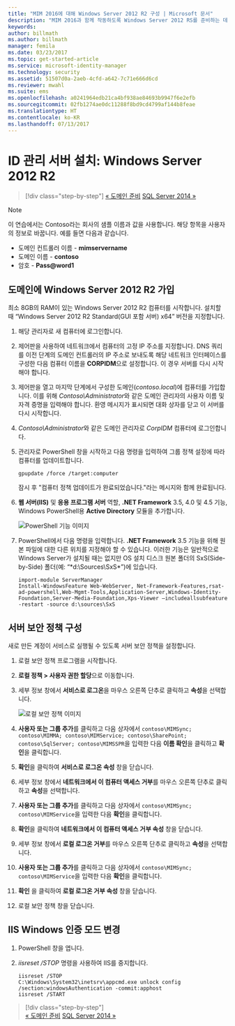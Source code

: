 ```yaml
---
title: "MIM 2016에 대해 Windows Server 2012 R2 구성 | Microsoft 문서"
description: "MIM 2016과 함께 작동하도록 Windows Server 2012 RS를 준비하는 데 필요한 단계 및 최소 요구 사항을 알아봅니다."
keywords: 
author: billmath
ms.author: billmath
manager: femila
ms.date: 03/23/2017
ms.topic: get-started-article
ms.service: microsoft-identity-manager
ms.technology: security
ms.assetid: 51507d0a-2aeb-4cfd-a642-7c71e666d6cd
ms.reviewer: mwahl
ms.suite: ems
ms.openlocfilehash: a0241964edb21ca4bf938ae84693b9947f6e2efb
ms.sourcegitcommit: 02fb1274ae0dc11288f8bd9cd4799af144b8feae
ms.translationtype: HT
ms.contentlocale: ko-KR
ms.lasthandoff: 07/13/2017
---
```

# ID 관리 서버 설치: Windows Server 2012 R2
<a id="set-up-an-identity-management-server-windows-server-2012-r2" class="xliff"></a>

>[!div class="step-by-step"]
[« 도메인 준비](preparing-domain.md)
[SQL Server 2014 »](prepare-server-sql2014.md)

> [!NOTE]
> 이 연습에서는 Contoso라는 회사의 샘플 이름과 값을 사용합니다. 해당 항목을 사용자의 정보로 바꿉니다. 예를 들면 다음과 같습니다.
> - 도메인 컨트롤러 이름 - **mimservername**
> - 도메인 이름 - **contoso**
> - 암호 - **Pass@word1**

## 도메인에 Windows Server 2012 R2 가입
<a id="join-windows-server-2012-r2-to-your-domain" class="xliff"></a>

최소 8GB의 RAM이 있는 Windows Server 2012 R2 컴퓨터를 시작합니다. 설치할 때 “Windows Server 2012 R2 Standard(GUI 포함 서버) x64” 버전을 지정합니다.

1. 해당 관리자로 새 컴퓨터에 로그인합니다.

2. 제어판을 사용하여 네트워크에서 컴퓨터의 고정 IP 주소를 지정합니다. DNS 쿼리를 이전 단계의 도메인 컨트롤러의 IP 주소로 보내도록 해당 네트워크 인터페이스를 구성한 다음 컴퓨터 이름을 **CORPIDM**으로 설정합니다.  이 경우 서버를 다시 시작해야 합니다.

3. 제어판을 열고 마지막 단계에서 구성한 도메인(*contoso.local*)에 컴퓨터를 가입합니다.  이를 위해 *Contoso\Administrator*와 같은 도메인 관리자의 사용자 이름 및 자격 증명을 입력해야 합니다.  환영 메시지가 표시되면 대화 상자를 닫고 이 서버를 다시 시작합니다.

4. *Contoso\Administrator*와 같은 도메인 관리자로 *CorpIDM* 컴퓨터에 로그인합니다.

5. 관리자로 PowerShell 창을 시작하고 다음 명령을 입력하여 그룹 정책 설정에 따라 컴퓨터를 업데이트합니다.

    ```
    gpupdate /force /target:computer
    ```

    잠시 후 "컴퓨터 정책 업데이트가 완료되었습니다."라는 메시지와 함께 완료됩니다.

6. **웹 서버(IIS)** 및 **응용 프로그램 서버** 역할, **.NET Framework** 3.5, 4.0 및 4.5 기능, Windows PowerShell용 **Active Directory** 모듈을 추가합니다.

    ![PowerShell 기능 이미지](media/MIM-DeployWS2.png)

7. PowerShell에서 다음 명령을 입력합니다. **.NET Framework** 3.5 기능을 위해 원본 파일에 대한 다른 위치를 지정해야 할 수 있습니다. 이러한 기능은 일반적으로 Windows Server가 설치될 때는 없지만 OS 설치 디스크 원본 폴더의 SxS(Side-by-Side) 폴더(예: “*d:\Sources\SxS\*”)에 있습니다.

    ```
    import-module ServerManager
    Install-WindowsFeature Web-WebServer, Net-Framework-Features,rsat-ad-powershell,Web-Mgmt-Tools,Application-Server,Windows-Identity-Foundation,Server-Media-Foundation,Xps-Viewer –includeallsubfeature -restart -source d:\sources\SxS
    ```

## 서버 보안 정책 구성
<a id="configure-the-server-security-policy" class="xliff"></a>

새로 만든 계정이 서비스로 실행될 수 있도록 서버 보안 정책을 설정합니다.

1. 로컬 보안 정책 프로그램을 시작합니다.

2. **로컬 정책 > 사용자 권한 할당**으로 이동합니다.

3. 세부 정보 창에서 **서비스로 로그온**을 마우스 오른쪽 단추로 클릭하고 **속성**을 선택합니다.

    ![로컬 보안 정책 이미지](media/MIM-DeployWS3.png)

4. **사용자 또는 그룹 추가**를 클릭하고 다음 상자에서 `contoso\MIMSync; contoso\MIMMA; contoso\MIMService; contoso\SharePoint; contoso\SqlServer; contoso\MIMSSPR`을 입력한 다음 **이름 확인**을 클릭하고 **확인**을 클릭합니다.

5. **확인**을 클릭하여 **서비스로 로그온 속성** 창을 닫습니다.

6.  세부 정보 창에서 **네트워크에서 이 컴퓨터 액세스 거부**를 마우스 오른쪽 단추로 클릭하고 **속성**을 선택합니다.

7. **사용자 또는 그룹 추가**를 클릭하고 다음 상자에서 `contoso\MIMSync; contoso\MIMService`을 입력한 다음 **확인**을 클릭합니다.

8. **확인**을 클릭하여 **네트워크에서 이 컴퓨터 액세스 거부 속성** 창을 닫습니다.

9. 세부 정보 창에서 **로컬 로그온 거부**를 마우스 오른쪽 단추로 클릭하고 **속성**을 선택합니다.

10. **사용자 또는 그룹 추가**를 클릭하고 다음 상자에서 `contoso\MIMSync; contoso\MIMService`을 입력한 다음 **확인**을 클릭합니다.

11. **확인** 을 클릭하여 **로컬 로그온 거부 속성** 창을 닫습니다.

12. 로컬 보안 정책 창을 닫습니다.


## IIS Windows 인증 모드 변경
<a id="change-the-iis-windows-authentication-mode" class="xliff"></a>

1.  PowerShell 창을 엽니다.

2.  *iisreset /STOP* 명령을 사용하여 IIS를 중지합니다.

    ```
    iisreset /STOP
    C:\Windows\System32\inetsrv\appcmd.exe unlock config /section:windowsAuthentication -commit:apphost
    iisreset /START
    ```

>[!div class="step-by-step"]  
[« 도메인 준비](preparing-domain.md)
[SQL Server 2014 »](prepare-server-sql2014.md)
